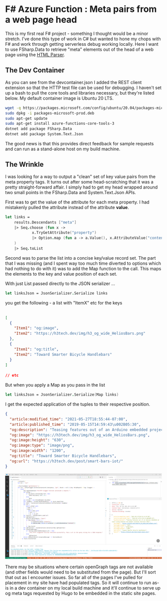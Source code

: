 # F# Azure Function : Meta pairs from a web page head

This is my first real F# project - something I thought would be a minor stretch. I've done this type of work in C# but wanted to hone my chops with F# and work through getting serverless debug working locally. Here I want to use FSharp.Data to retrieve "meta" elements out of the head of a web page using the [HTML Parser](https://fsprojects.github.io/FSharp.Data/library/HtmlParser.html).

## The Dev Container

As you can see from the devcontainer.json I added the REST client extension so that the HTTP test file can be used for debugging. I haven't set up a bash to pull the core tools and libraries necessary, but they're listed below. My default container image is Ubuntu 20 LTS.

```bash
wget -q https://packages.microsoft.com/config/ubuntu/20.04/packages-microsoft-prod.deb
sudo dpkg -i packages-microsoft-prod.deb
sudo apt-get update
sudo apt-get install azure-functions-core-tools-3
dotnet add package FSharp.Data
dotnet add package System.Text.Json
```

The good news is that this provides direct feedback for sample requests and can run as a stand-alone host on my build machine.

## The Wrinkle

I was looking for a way to output a "clean" set of key value pairs from the meta property tags. It turns out after some head-scratching that it was a pretty straight-forward affair. I simply had to get my head wrapped around two small points in the FSharp.Data and System.Text.Json APIs.

First was to get the value of the attribute for each meta property. I had mistakenly pulled the attribute instead of the attribute **value**.

```fsharp
let links = 
    results.Descendants ["meta"]
    |> Seq.choose (fun x -> 
            x.TryGetAttribute("property")
            |> Option.map (fun a -> a.Value(), x.AttributeValue("content"))
    )
    |> Seq.toList
```

Second was to parse the list into a concise key/value record set. The part that I was missing (and I spent way too much time diverted to options which had nothing to do with it) was to add the Map function to the call. This maps the elements to the key and value position of each set. 

With just List passed directly to the JSON serializer ...

```fsharp
let linksJson = JsonSerializer.Serialize links
```

you get the following - a list with "ItemX" etc for the keys

```json

[
  {
    "Item1": "og:image",
    "Item2": "https://h3tech.dev/img/h3_og_wide_HeliosBars.png"
  },
  {
    "Item1": "og:title",
    "Item2": "Toward Smarter Bicycle Handlebars"
  }
]

// etc
```

But when you apply a Map as you pass in the list

```fsharp
let linksJson = JsonSerializer.Serialize(Map links)
```

I get the expected application of the tuples to their respective position.

```json
{
  "article:modified_time": "2021-05-27T18:55:44-07:00",
  "article:published_time": "2019-05-15T14:59:43\u002B05:30",
  "og:description": "Teasing features out of an Arduino embedded project using Android and Google Location Services APIs",
  "og:image": "https://h3tech.dev/img/h3_og_wide_HeliosBars.png",
  "og:image:height": "630",
  "og:image:type": "image/png",
  "og:image:width": "1200",
  "og:title": "Toward Smarter Bicycle Handlebars",
  "og:url": "https://h3tech.dev/post/smart-bars-iot/"
}
```
![F# in Dev Container](screenshot2.png)

There may be situations where certain openGraph tags are not available (and other fields would need to be substituted from the page). But I'll sort that out as I encounter issues. So far all of the pages I've pulled for placement in my site have had populated tags. So it will continue to run as-is in a dev container on my local build machine and it'll continue to serve up og meta tags requested by Hugo to be embedded in the static site pages.